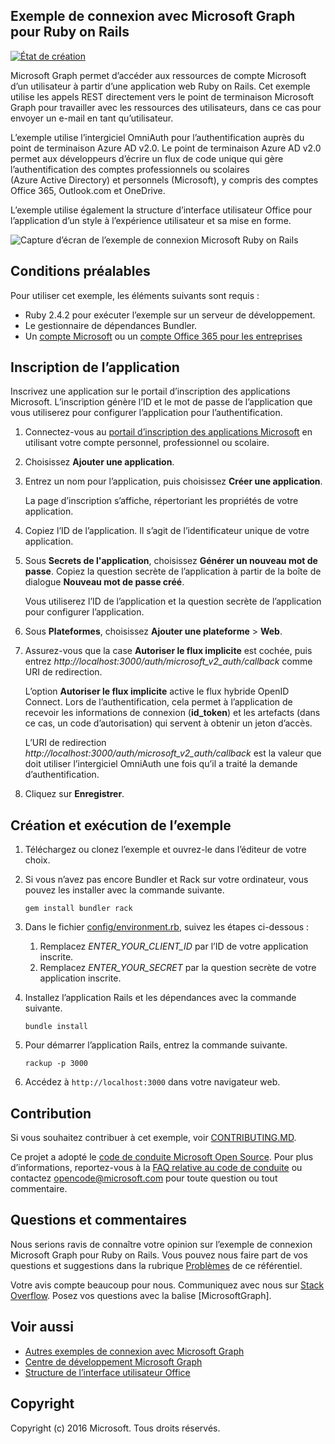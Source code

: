 ## <a name="microsoft-graph-ruby-on-rails-connect-sample"></a>Exemple de connexion avec Microsoft Graph pour Ruby on Rails

[![État de création](https://api.travis-ci.org/microsoftgraph/ruby-connect-rest-sample.svg?branch=master)](https://travis-ci.org/microsoftgraph/ruby-connect-rest-sample)

Microsoft Graph permet d’accéder aux ressources de compte Microsoft d’un utilisateur à partir d’une application web Ruby on Rails. Cet exemple utilise les appels REST directement vers le point de terminaison Microsoft Graph pour travailler avec les ressources des utilisateurs, dans ce cas pour envoyer un e-mail en tant qu’utilisateur.

L’exemple utilise l’intergiciel OmniAuth pour l’authentification auprès du point de terminaison Azure AD v2.0. Le point de terminaison Azure AD v2.0 permet aux développeurs d’écrire un flux de code unique qui gère l’authentification des comptes professionnels ou scolaires (Azure Active Directory) et personnels (Microsoft), y compris des comptes Office 365, Outlook.com et OneDrive.

L’exemple utilise également la structure d’interface utilisateur Office pour l’application d’un style à l’expérience utilisateur et sa mise en forme.

![Capture d’écran de l’exemple de connexion Microsoft Ruby on Rails](../readme-images/Microsoft-Graph-Ruby-Connect-UI.png)

## <a name="prerequisites"></a>Conditions préalables

Pour utiliser cet exemple, les éléments suivants sont requis :

- Ruby 2.4.2 pour exécuter l’exemple sur un serveur de développement.
- Le gestionnaire de dépendances Bundler.
- Un [compte Microsoft](https://www.outlook.com/) ou un [compte Office 365 pour les entreprises](https://msdn.microsoft.com/en-us/office/office365/howto/setup-development-environment#bk_Office365Account)

## <a name="register-the-application"></a>Inscription de l’application

Inscrivez une application sur le portail d’inscription des applications Microsoft. L’inscription génère l’ID et le mot de passe de l’application que vous utiliserez pour configurer l’application pour l’authentification.

1. Connectez-vous au [portail d’inscription des applications Microsoft](https://apps.dev.microsoft.com/) en utilisant votre compte personnel, professionnel ou scolaire.

2. Choisissez **Ajouter une application**.

3. Entrez un nom pour l’application, puis choisissez **Créer une application**.

    La page d’inscription s’affiche, répertoriant les propriétés de votre application.

4. Copiez l’ID de l’application. Il s’agit de l’identificateur unique de votre application.

5. Sous **Secrets de l'application**, choisissez **Générer un nouveau mot de passe**. Copiez la question secrète de l’application à partir de la boîte de dialogue **Nouveau mot de passe créé**.

    Vous utiliserez l’ID de l’application et la question secrète de l’application pour configurer l’application.

6. Sous **Plateformes**, choisissez **Ajouter une plateforme** > **Web**.

7. Assurez-vous que la case **Autoriser le flux implicite** est cochée, puis entrez *http://localhost:3000/auth/microsoft_v2_auth/callback* comme URI de redirection.

    L’option **Autoriser le flux implicite** active le flux hybride OpenID Connect. Lors de l’authentification, cela permet à l’application de recevoir les informations de connexion (**id_token**) et les artefacts (dans ce cas, un code d’autorisation) qui servent à obtenir un jeton d’accès.

    L’URI de redirection *http://localhost:3000/auth/microsoft_v2_auth/callback* est la valeur que doit utiliser l’intergiciel OmniAuth une fois qu’il a traité la demande d’authentification.

8. Cliquez sur **Enregistrer**.

## <a name="build-and-run-the-sample"></a>Création et exécution de l’exemple

1. Téléchargez ou clonez l’exemple et ouvrez-le dans l’éditeur de votre choix.
1. Si vous n’avez pas encore Bundler et Rack sur votre ordinateur, vous pouvez les installer avec la commande suivante.

    ```
    gem install bundler rack
    ```
2. Dans le fichier [config/environment.rb](config/environment.rb), suivez les étapes ci-dessous :
    1. Remplacez *ENTER_YOUR_CLIENT_ID* par l’ID de votre application inscrite.
    2. Remplacez *ENTER_YOUR_SECRET* par la question secrète de votre application inscrite.

3. Installez l’application Rails et les dépendances avec la commande suivante.

    ```
    bundle install
    ```
4. Pour démarrer l’application Rails, entrez la commande suivante.

    ```
    rackup -p 3000
    ```
5. Accédez à ```http://localhost:3000``` dans votre navigateur web.

<a name="contributing"></a>
## <a name="contributing"></a>Contribution ##

Si vous souhaitez contribuer à cet exemple, voir [CONTRIBUTING.MD](/CONTRIBUTING.md).

Ce projet a adopté le [code de conduite Microsoft Open Source](https://opensource.microsoft.com/codeofconduct/). Pour plus d’informations, reportez-vous à la [FAQ relative au code de conduite](https://opensource.microsoft.com/codeofconduct/faq/) ou contactez [opencode@microsoft.com](mailto:opencode@microsoft.com) pour toute question ou tout commentaire.

## <a name="questions-and-comments"></a>Questions et commentaires

Nous serions ravis de connaître votre opinion sur l’exemple de connexion Microsoft Graph pour Ruby on Rails. Vous pouvez nous faire part de vos questions et suggestions dans la rubrique [Problèmes](https://github.com/microsoftgraph/ruby-connect-rest-sample/issues) de ce référentiel.

Votre avis compte beaucoup pour nous. Communiquez avec nous sur [Stack Overflow](http://stackoverflow.com/questions/tagged/office365+or+microsoftgraph). Posez vos questions avec la balise [MicrosoftGraph].

## <a name="see-also"></a>Voir aussi

- [Autres exemples de connexion avec Microsoft Graph](https://github.com/MicrosoftGraph?utf8=%E2%9C%93&query=-Connect)
- [Centre de développement Microsoft Graph](http://graph.microsoft.io)
- [Structure de l’interface utilisateur Office](https://github.com/OfficeDev/Office-UI-Fabric)

## <a name="copyright"></a>Copyright
Copyright (c) 2016 Microsoft. Tous droits réservés.
